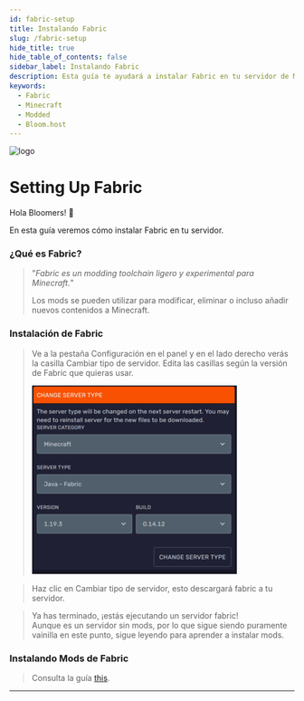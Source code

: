```yaml
---
id: fabric-setup
title: Instalando Fabric
slug: /fabric-setup
hide_title: true
hide_table_of_contents: false
sidebar_label: Instalando Fabric
description: Esta guía te ayudará a instalar Fabric en tu servidor de Minecraft
keywords:
  - Fabric
  - Minecraft
  - Modded
  - Bloom.host
---
```


<div class="text--center">
<img src="https://bloom.host/logo-white.svg" alt="logo" height="50%" width="50%"/>
<h1>Setting Up Fabric</h1>
</div>

Hola Bloomers! 👋

En esta guía veremos cómo instalar Fabric en tu servidor.

### ¿Qué es Fabric?
> "*Fabric es un modding toolchain ligero y experimental para Minecraft.*"
>
> Los mods se pueden utilizar para modificar, eliminar o incluso añadir nuevos contenidos a Minecraft.


### Instalación de Fabric
> Ve a la pestaña Configuración en el panel y en el lado derecho verás la casilla Cambiar tipo de servidor.
> Edita las casillas según la versión de Fabric que quieras usar.
>
> ![Bloom.host Fabric](../../../../../static/imgs/plugins_and_modifications/fabric_setup/FabricInstaller.png)

> Haz clic en Cambiar tipo de servidor, esto descargará fabric a tu servidor.

> Ya has terminado, ¡estás ejecutando un servidor fabric!  
> Aunque es un servidor sin mods, por lo que sigue siendo puramente vainilla en este punto, sigue leyendo para aprender a instalar mods.

### Instalando Mods de Fabric
>
> Consulta la guía [this](mods-install.md).

---
